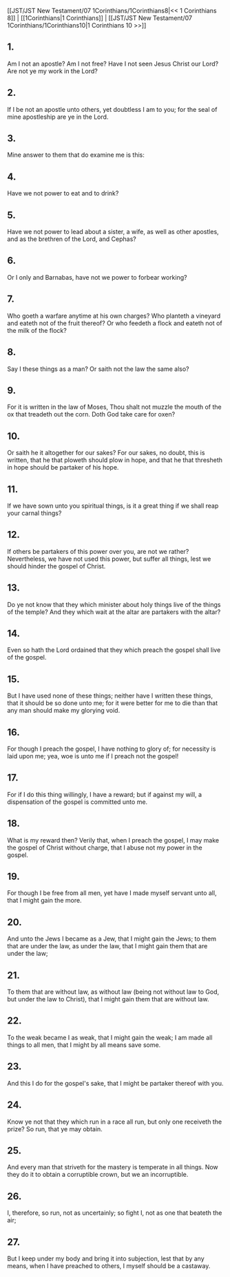 [[JST/JST New Testament/07 1Corinthians/1Corinthians8|<< 1 Corinthians 8]] | [[1Corinthians|1 Corinthians]] | [[JST/JST New Testament/07 1Corinthians/1Corinthians10|1 Corinthians 10 >>]]
## 1.
Am I not an apostle? Am I not free? Have I not seen Jesus Christ our Lord? Are not ye my work in the Lord?
## 2.
If I be not an apostle unto others, yet doubtless I am to you; for the seal of mine apostleship are ye in the Lord.
## 3.
Mine answer to them that do examine me is this:
## 4.
Have we not power to eat and to drink?
## 5.
Have we not power to lead about a sister, a wife, as well as other apostles, and as the brethren of the Lord, and Cephas?
## 6.
Or I only and Barnabas, have not we power to forbear working?
## 7.
Who goeth a warfare anytime at his own charges? Who planteth a vineyard and eateth not of the fruit thereof? Or who feedeth a flock and eateth not of the milk of the flock?
## 8.
Say I these things as a man? Or saith not the law the same also?
## 9.
For it is written in the law of Moses, Thou shalt not muzzle the mouth of the ox that treadeth out the corn. Doth God take care for oxen?
## 10.
Or saith he it altogether for our sakes? For our sakes, no doubt, this is written, that he that ploweth should plow in hope, and that he that thresheth in hope should be partaker of his hope.
## 11.
If we have sown unto you spiritual things, is it a great thing if we shall reap your carnal things?
## 12.
If others be partakers of this power over you, are not we rather? Nevertheless, we have not used this power, but suffer all things, lest we should hinder the gospel of Christ.
## 13.
Do ye not know that they which minister about holy things live of the things of the temple? And they which wait at the altar are partakers with the altar?
## 14.
Even so hath the Lord ordained that they which preach the gospel shall live of the gospel.
## 15.
But I have used none of these things; neither have I written these things, that it should be so done unto me; for it were better for me to die than that any man should make my glorying void.
## 16.
For though I preach the gospel, I have nothing to glory of; for necessity is laid upon me; yea, woe is unto me if I preach not the gospel!
## 17.
For if I do this thing willingly, I have a reward; but if against my will, a dispensation of the gospel is committed unto me.
## 18.
What is my reward then? Verily that, when I preach the gospel, I may make the gospel of Christ without charge, that I abuse not my power in the gospel.
## 19.
For though I be free from all men, yet have I made myself servant unto all, that I might gain the more.
## 20.
And unto the Jews I became as a Jew, that I might gain the Jews; to them that are under the law, as under the law, that I might gain them that are under the law;
## 21.
To them that are without law, as without law (being not without law to God, but under the law to Christ), that I might gain them that are without law.
## 22.
To the weak became I as weak, that I might gain the weak; I am made all things to all men, that I might by all means save some.
## 23.
And this I do for the gospel\'s sake, that I might be partaker thereof with you.
## 24.
Know ye not that they which run in a race all run, but only one receiveth the prize? So run, that ye may obtain.
## 25.
And every man that striveth for the mastery is temperate in all things. Now they do it to obtain a corruptible crown, but we an incorruptible.
## 26.
I, therefore, so run, not as uncertainly; so fight I, not as one that beateth the air;
## 27.
But I keep under my body and bring it into subjection, lest that by any means, when I have preached to others, I myself should be a castaway.

